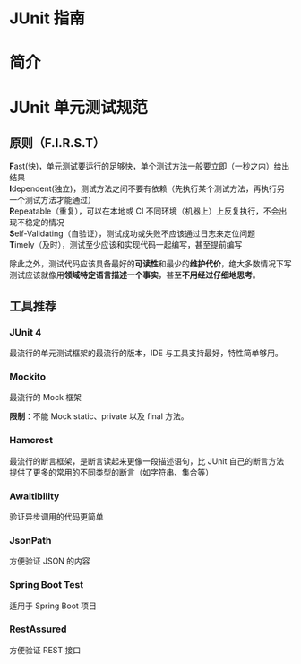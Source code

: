 # JUnit 指南

# 简介

# JUnit 单元测试规范

## 原则（F.I.R.S.T）

**F**ast(快)，单元测试要运行的足够快，单个测试方法一般要立即（一秒之内）给出结果  
**I**dependent(独立)，测试方法之间不要有依赖（先执行某个测试方法，再执行另一个测试方法才能通过）  
**R**epeatable（重复），可以在本地或 CI 不同环境（机器上）上反复执行，不会出现不稳定的情况  
**S**elf-Validating（自验证），测试成功或失败不应该通过日志来定位问题  
**T**imely（及时），测试至少应该和实现代码一起编写，甚至提前编写

除此之外，测试代码应该具备最好的**可读性**和最少的**维护代价**，绝大多数情况下写测试应该就像用**领域特定语言描述一个事实**，甚至**不用经过仔细地思考**。

## 工具推荐

### JUnit 4

最流行的单元测试框架的最流行的版本，IDE 与工具支持最好，特性简单够用。

### Mockito

最流行的 Mock 框架

**限制**：不能 Mock static、private 以及 final 方法。

### Hamcrest

最流行的断言框架，是断言读起来更像一段描述语句，比 JUnit 自己的断言方法提供了更多的常用的不同类型的断言（如字符串、集合等）

### Awaitibility

验证异步调用的代码更简单

### JsonPath

方便验证 JSON 的内容

### Spring Boot Test

适用于 Spring Boot 项目

### RestAssured

方便验证 REST 接口
